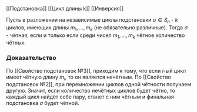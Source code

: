 [[Подстановка]]
[[Цикл длины k]]
[[Инверсия]]

Пусть в разложении на независимые циклы подстановки $\sigma \in S_n$ - $k$ циклов, имеющих длины $m_1, \ldots, m_k$ (не обязательно различные). Тогда $\sigma$ - чётная, если и только если среди чисел $m_1, \ldots, m_k$ чётное количество чётных.
### Доказательство
По [[Свойство подстановок №3]], приходим к тому, что если $i$-ый цикл имеет чётную длину $m_i$, то он является нечётным. По [[Свойство подстановок №2]], при перемножении циклов  одной чётности получаем другую. Значит, если количество нечётных циклов будет чётно, то каждый цикл найдёт себе пару, станет с ним чётным и финальная подстановка $\sigma$ будет чётной.





